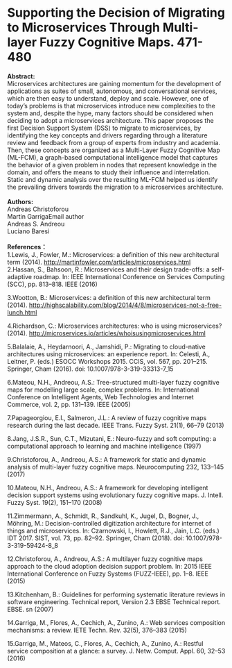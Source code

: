 # Supporting the Decision of Migrating to Microservices Through Multi-layer Fuzzy Cognitive Maps. 471-480
**Abstract:**  
Microservices architectures are gaining momentum for the development of applications as suites of small, autonomous, and conversational services, which are then easy to understand, deploy and scale. However, one of today’s problems is that microservices introduce new complexities to the system and, despite the hype, many factors should be considered when deciding to adopt a microservices architecture. This paper proposes the first Decision Support System (DSS) to migrate to microservices, by identifying the key concepts and drivers regarding through a literature review and feedback from a group of experts from industry and academia. Then, these concepts are organized as a Multi-Layer Fuzzy Cognitive Map (ML-FCM), a graph-based computational intelligence model that captures the behavior of a given problem in nodes that represent knowledge in the domain, and offers the means to study their influence and interrelation. Static and dynamic analysis over the resulting ML-FCM helped us identify the prevailing drivers towards the migration to a microservices architecture.
</br>
</br>
**Authors:**  
Andreas Christoforou  
Martin GarrigaEmail author  
Andreas S. Andreou  
Luciano Baresi
</br>  
**References：**  
1.Lewis, J., Fowler, M.: Microservices: a definition of this new architectural term (2014). http://martinfowler.com/articles/microservices.html  
2.Hassan, S., Bahsoon, R.: Microservices and their design trade-offs: a self-adaptive roadmap. In: IEEE International Conference on Services Computing (SCC), pp. 813–818. IEEE (2016)
  
3.Wootton, B.: Microservices: a definition of this new architectural term (2014). http://highscalability.com/blog/2014/4/8/microservices-not-a-free-lunch.html 
  
4.Richardson, C.: Microservices architectures: who is using microservices? (2014). http://microservices.io/articles/whoisusingmicroservices.html  
  
5.Balalaie, A., Heydarnoori, A., Jamshidi, P.: Migrating to cloud-native architectures using microservices: an experience report. In: Celesti, A., Leitner, P. (eds.) ESOCC Workshops 2015. CCIS, vol. 567, pp. 201–215. Springer, Cham (2016). doi: 10.1007/978-3-319-33313-7_15
  
6.Mateou, N.H., Andreou, A.S.: Tree-structured multi-layer fuzzy cognitive maps for modelling large scale, complex problems. In: International Conference on Intelligent Agents, Web Technologies and Internet Commerce, vol. 2, pp. 131–139. IEEE (2005)
  
7.Papageorgiou, E.I., Salmeron, J.L.: A review of fuzzy cognitive maps research during the last decade. IEEE Trans. Fuzzy Syst. 21(1), 66–79 (2013)
  
8.Jang, J.S.R., Sun, C.T., Mizutani, E.: Neuro-fuzzy and soft computing: a computational approach to learning and machine intelligence (1997)
  
9.Christoforou, A., Andreou, A.S.: A framework for static and dynamic analysis of multi-layer fuzzy cognitive maps. Neurocomputing 232, 133–145 (2017)
  
10.Mateou, N.H., Andreou, A.S.: A framework for developing intelligent decision support systems using evolutionary fuzzy cognitive maps. J. Intell. Fuzzy Syst. 19(2), 151–170 (2008)
  
11.Zimmermann, A., Schmidt, R., Sandkuhl, K., Jugel, D., Bogner, J., Möhring, M.: Decision-controlled digitization architecture for internet of things and microservices. In: Czarnowski, I., Howlett, R.J., Jain, L.C. (eds.) IDT 2017. SIST, vol. 73, pp. 82–92. Springer, Cham (2018). doi: 10.1007/978-3-319-59424-8_8
  
12.Christoforou, A., Andreou, A.S.: A multilayer fuzzy cognitive maps approach to the cloud adoption decision support problem. In: 2015 IEEE International Conference on Fuzzy Systems (FUZZ-IEEE), pp. 1–8. IEEE (2015)
  
13.Kitchenham, B.: Guidelines for performing systematic literature reviews in software engineering. Technical report, Version 2.3 EBSE Technical report. EBSE. sn (2007)
  
14.Garriga, M., Flores, A., Cechich, A., Zunino, A.: Web services composition mechanisms: a review. IETE Techn. Rev. 32(5), 376–383 (2015)
  
15.Garriga, M., Mateos, C., Flores, A., Cechich, A., Zunino, A.: Restful service composition at a glance: a survey. J. Netw. Comput. Appl. 60, 32–53 (2016)
